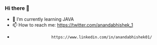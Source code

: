 ### Hi there 👋
- 🌱 I’m currently learning JAVA
- 📫 How to reach me: https://twitter.com/anandabhishek_1
-                      https://www.linkedin.com/in/anandabhishek01/

<!--
**anandabhishek01/anandabhishek01** is a ✨ _special_ ✨ repository because its `README.md` (this file) appears on your GitHub profile.

Here are some ideas to get you started:

- 🔭 I’m currently working on ...
- 🌱 I’m currently learning ...
- 👯 I’m looking to collaborate on ...
- 🤔 I’m looking for help with ...
- 💬 Ask me about ...
- 📫 How to reach me: ...
- 😄 Pronouns: ...
- ⚡ Fun fact: ...
-->
